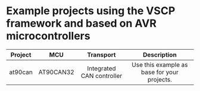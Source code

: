# Example projects using the VSCP framework and based on AVR microcontrollers

| Project  | MCU  | Transport | Description |
| :------: | :--: | :--------:| :---------: |
| at90can | AT90CAN32 | Integrated CAN controller | Use this example as base for your projects. |
